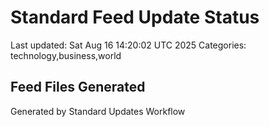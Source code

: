 # Standard Feed Update Status
Last updated: Sat Aug 16 14:20:02 UTC 2025
Categories: technology,business,world

## Feed Files Generated

Generated by Standard Updates Workflow
